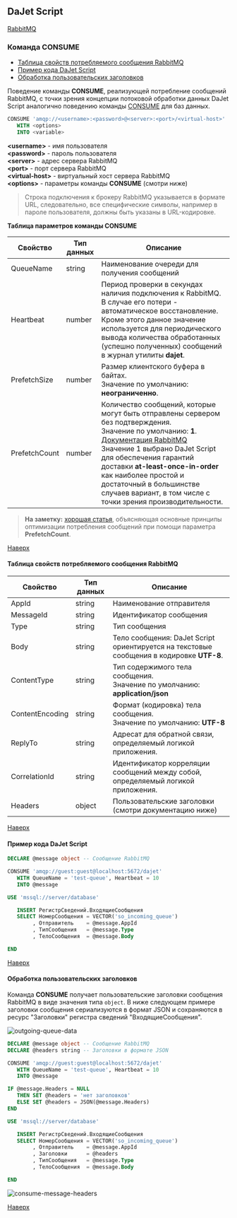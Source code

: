 ## DaJet Script

[RabbitMQ](https://github.com/zhichkin/dajet/tree/main/doc/dajet-script/rabbitmq/README.md)

### Команда CONSUME
- [Таблица свойств потребляемого сообщения RabbitMQ](#таблица-свойств-потребляемого-сообщения-rabbitmq)
- [Пример кода DaJet Script](#пример-кода-dajet-script)
- [Обработка пользовательских заголовков](#обработка-пользовательских-заголовков)

Поведение команды **CONSUME**, реализующей потребление сообщений RabbitMQ, с точки зрения концепции потоковой обработки данных DaJet Script аналогично поведению команды [CONSUME](https://github.com/zhichkin/dajet/blob/main/doc/dajet-script/databases/consume/README.md) для баз данных.

```SQL
CONSUME 'amqp://<username>:<password>@<server>:<port>/<virtual-host>'
   WITH <options>
   INTO <variable>
```
**\<username\>** - имя пользователя<br>
**\<password\>** - пароль пользователя<br>
**\<server\>** - адрес сервера RabbitMQ<br>
**\<port\>** - порт сервера RabbitMQ<br>
**\<virtual-host\>** - виртуальный хост сервера RabbitMQ<br>
**\<options\>** - параметры команды **CONSUME** (смотри ниже)

> Строка подключения к брокеру RabbitMQ указывается в формате URL, следовательно, все специфические символы, например в пароле пользователя, должны быть указаны в URL-кодировке.

**Таблица параметров команды CONSUME**

|**Свойство**|**Тип данных**|**Описание**|
|---|---|---|
|QueueName|string|Наименование очереди для получения сообщений|
|Heartbeat|number|Период проверки в секундах наличия подключения к RabbitMQ. В случае его потери - автоматическое восстановление. Кроме этого данное значение используется для периодического вывода количества обработанных (успешно полученных) сообщений в журнал утилиты **dajet**.|
|PrefetchSize|number|Размер клиентского буфера в байтах.<br>Значение по умолчанию: **неограниченно**.|
|PrefetchCount|number|Количество сообщений, которые могут быть отправлены сервером без подтверждения.<br>Значение по умолчанию: **1**. [Документация RabbitMQ](https://www.rabbitmq.com/docs/consumer-prefetch)<br>Значение 1 выбрано DaJet Script для обеспечения гарантий доставки **at-least-once-in-order** как наиболее простой и достаточный в большинстве случаев вариант, в том числе с точки зрения производительности.|

> **На заметку:** [хорошая статья](https://www.cloudamqp.com/blog/how-to-optimize-the-rabbitmq-prefetch-count.html), объясняющая основные принципы оптимизации потребления сообщений при помощи параметра **PrefetchCount**.

[Наверх](#команда-consume)

#### Таблица свойств потребляемого сообщения RabbitMQ

|**Свойство**|**Тип данных**|**Описание**|
|---|---|---|
|AppId|string|Наименование отправителя|
|MessageId|string|Идентификатор сообщения|
|Type|string|Тип сообщения|
|Body|string|Тело сообщения: DaJet Script ориентируется на текстовые сообщения в кодировке **UTF-8**.|
|ContentType|string|Тип содержимого тела сообщения.<br>Значение по умолчанию: **application/json**|
|ContentEncoding|string|Формат (кодировка) тела сообщения.<br>Значение по умолчанию: **UTF-8**|
|ReplyTo|string|Адресат для обратной связи, определяемый логикой приложения.|
|CorrelationId|string|Идентификатор корреляции сообщений между собой, определяемый логикой приложения.|
|Headers|object|Пользовательские заголовки (смотри документацию ниже)|

[Наверх](#команда-consume)

#### Пример кода DaJet Script

```SQL
DECLARE @message object -- Сообщение RabbitMQ

CONSUME 'amqp://guest:guest@localhost:5672/dajet'
   WITH QueueName = 'test-queue', Heartbeat = 10
   INTO @message

USE 'mssql://server/database'

   INSERT РегистрСведений.ВходящиеСообщения
   SELECT НомерСообщения = VECTOR('so_incoming_queue')
        , Отправитель    = @message.AppId
        , ТипСообщения   = @message.Type
        , ТелоСообщения  = @message.Body

END
```

[Наверх](#команда-consume)

#### Обработка пользовательских заголовков

Команда **CONSUME** получает пользовательские заголовки сообщения RabbitMQ в виде значения типа ```object```. В ниже следующем примере заголовки сообщения сериализуются в формат JSON и сохраняются в ресурс "Заголовки" регистра сведений "ВходящиеСообщения".

![outgoing-queue-data](https://github.com/zhichkin/dajet/blob/main/doc/img/dajet-script-rabbitmq-consume-outgoing-queue.png)

```SQL
DECLARE @message object -- Сообщение RabbitMQ
DECLARE @headers string -- Заголовки в формате JSON

CONSUME 'amqp://guest:guest@localhost:5672/dajet'
   WITH QueueName = 'test-queue', Heartbeat = 10
   INTO @message

IF @message.Headers = NULL
   THEN SET @headers = 'нет заголовков'
   ELSE SET @headers = JSON(@message.Headers)
END

USE 'mssql://server/database'

   INSERT РегистрСведений.ВходящиеСообщения
   SELECT НомерСообщения = VECTOR('so_incoming_queue')
        , Отправитель    = @message.AppId
        , Заголовки      = @headers
        , ТипСообщения   = @message.Type
        , ТелоСообщения  = @message.Body

END
```

![consume-message-headers](https://github.com/zhichkin/dajet/blob/main/doc/img/dajet-script-rabbitmq-consume-message-headers.png)

[Наверх](#команда-consume)
